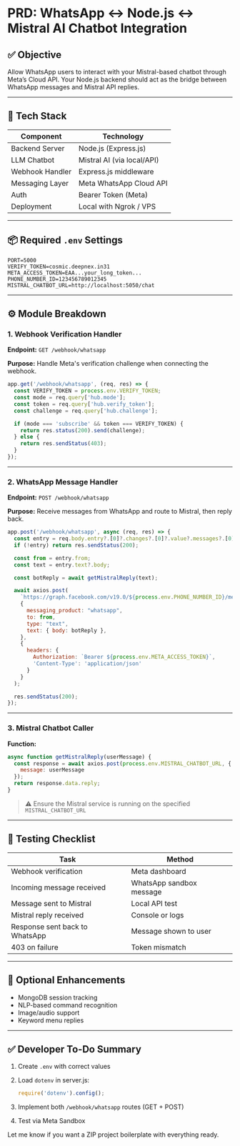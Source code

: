 # PRD: WhatsApp ↔ Node.js ↔ Mistral AI Chatbot Integration

## ✅ Objective

Allow WhatsApp users to interact with your Mistral-based chatbot through Meta’s Cloud API. Your Node.js backend should act as the bridge between WhatsApp messages and Mistral API replies.

---

## 🧱 Tech Stack

| Component       | Technology                 |
| --------------- | -------------------------- |
| Backend Server  | Node.js (Express.js)       |
| LLM Chatbot     | Mistral AI (via local/API) |
| Webhook Handler | Express.js middleware      |
| Messaging Layer | Meta WhatsApp Cloud API    |
| Auth            | Bearer Token (Meta)        |
| Deployment      | Local with Ngrok / VPS     |

---

## 📦 Required `.env` Settings

```env
PORT=5000
VERIFY_TOKEN=cosmic.deepnex.in31
META_ACCESS_TOKEN=EAA...your_long_token...
PHONE_NUMBER_ID=123456789012345
MISTRAL_CHATBOT_URL=http://localhost:5050/chat
```

---

## ⚙️ Module Breakdown

### 1. Webhook Verification Handler

**Endpoint:** `GET /webhook/whatsapp`

**Purpose:** Handle Meta's verification challenge when connecting the webhook.

```js
app.get('/webhook/whatsapp', (req, res) => {
  const VERIFY_TOKEN = process.env.VERIFY_TOKEN;
  const mode = req.query['hub.mode'];
  const token = req.query['hub.verify_token'];
  const challenge = req.query['hub.challenge'];

  if (mode === 'subscribe' && token === VERIFY_TOKEN) {
    return res.status(200).send(challenge);
  } else {
    return res.sendStatus(403);
  }
});
```

---

### 2. WhatsApp Message Handler

**Endpoint:** `POST /webhook/whatsapp`

**Purpose:** Receive messages from WhatsApp and route to Mistral, then reply back.

```js
app.post('/webhook/whatsapp', async (req, res) => {
  const entry = req.body.entry?.[0]?.changes?.[0]?.value?.messages?.[0];
  if (!entry) return res.sendStatus(200);

  const from = entry.from;
  const text = entry.text?.body;

  const botReply = await getMistralReply(text);

  await axios.post(
    `https://graph.facebook.com/v19.0/${process.env.PHONE_NUMBER_ID}/messages`,
    {
      messaging_product: "whatsapp",
      to: from,
      type: "text",
      text: { body: botReply },
    },
    {
      headers: {
        Authorization: `Bearer ${process.env.META_ACCESS_TOKEN}`,
        'Content-Type': 'application/json'
      }
    }
  );

  res.sendStatus(200);
});
```

---

### 3. Mistral Chatbot Caller

**Function:**

```js
async function getMistralReply(userMessage) {
  const response = await axios.post(process.env.MISTRAL_CHATBOT_URL, {
    message: userMessage
  });
  return response.data.reply;
}
```

> ⚠️ Ensure the Mistral service is running on the specified `MISTRAL_CHATBOT_URL`

---

## 🔮 Testing Checklist

| Task                           | Method                   |
| ------------------------------ | ------------------------ |
| Webhook verification           | Meta dashboard           |
| Incoming message received      | WhatsApp sandbox message |
| Message sent to Mistral        | Local API test           |
| Mistral reply received         | Console or logs          |
| Response sent back to WhatsApp | Message shown to user    |
| 403 on failure                 | Token mismatch           |

---

## 🚀 Optional Enhancements

* MongoDB session tracking
* NLP-based command recognition
* Image/audio support
* Keyword menu replies

---

## ✅ Developer To-Do Summary

1. Create `.env` with correct values
2. Load `dotenv` in server.js:

   ```js
   require('dotenv').config();
   ```
3. Implement both `/webhook/whatsapp` routes (GET + POST)
4. Test via Meta Sandbox

Let me know if you want a ZIP project boilerplate with everything ready.
